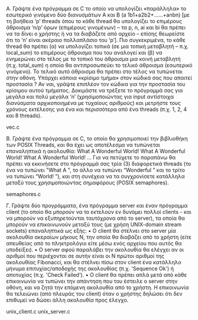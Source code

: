 Α. Γράψτε ένα πρόγραμμα σε C το οποίο να υπολογίζει «παράλληλα» το εσωτερικό γινόμενο
δύο διανυσμάτων Α και Β (a 1b1+a2b2+......+anbn) [με τη βοήθεια ‘p’ threads όπου το κάθε
thread θα υπολογίζει το επιμέρους άθροισμα ‘n/p’ όρων (επιμέρους γινομένων) – τα p, n, ai
και bi θα πρέπει να τα δίνει ο χρήστης ή να τα διαβάζετε από αρχείο – επίσης θεωρείστε ότι
το ‘n’ είναι ακέραιο πολλαπλάσιο του ‘p’]. Πιο συγκεκριμένα, το κάθε thread θα πρέπει (α)
να υπολογίζει τοπικά (σε μια τοπική μεταβλητή – π.χ. local_sum) τo επιμέρους άθροισμα που
του αναλογεί και (β) να ενημερώνει στο τέλος με το τοπικό του άθροισμα μια κοινή
μεταβλητή (π.χ. total_sum) η οποία θα αντιπροσωπεύει το τελικό άθροισμα (εσωτερικό
γινόμενο). Το τελικό αυτό άθροισμα θα πρέπει στο τέλος να τυπώνεται στην οθόνη.
Υπάρχει κάποια «κρίσιμο τμήμα» στον κώδικά σας που απαιτεί προστασία ? Αν ναι, γράψτε
επιπλέον τον κώδικα για την προστασία του κρίσιμου αυτού τμήματος.
Δοκιμάστε να τρέξετε το πρόγραμμά σας για μεγάλα και πολύ μεγάλα ‘n’ (χρησιμοποιώντας
για input αντίστοιχα διανύσματα αρχικοποιημένα με τυχαίους αριθμούς) και μετρήστε τους
χρόνους εκτέλεσης για ένα και περισσότερα από ένα threads (π.χ. 1, 2, 4 και 8 threads).

vec.c

B. Γράψτε ένα πρόγραμμα σε C, το οποίο θα χρησιμοποιεί την βιβλιοθήκη των POSIX
Threads, και θα έχει ως αποτέλεσμα να τυπώνεται επαναληπτικά η ακολουθία:
What A Wonderful World! What A Wonderful World! What A Wonderful World! ...
Για να πετύχετε το παραπάνω θα πρέπει να εκκινήσετε στο πρόγραμμά σας τρία (3)
διαφορετικά threads (το ένα να τυπώνει "What A ", το άλλο να τυπώνει “Wonderful ” και το
τρίτο να τυπώνει “World! ”), και στη συνέχεια να τα συγχρονίσετε κατάλληλα μεταξύ τους
χρησιμοποιώντας σημαφόρους (POSIX semaphores).

semaphores.c

Γ. Γράψτε δύο προγράμματα, ένα πρόγραμμα server και έναν πρόγραμμα client (το οποίο
θα μπορούν να το εκτελούν εν δυνάμει πολλοί clients - και να μπορούν να εξυπηρετούνται
ταυτόχρονα από το server), τα οποία θα μπορούν να επικοινωνούν μεταξύ τους (με χρήση
UNIX-domain stream sockets) επαναληπτικά ως εξής:
• Ο client θα στέλνει στο server μία ακολουθία ακεραίων μήκους Ν, την οποία θα
διαβάζει από το χρήστη (είτε απευθείας από το πληκτρολόγιο είτε μέσω ενός αρχείου
που αυτός θα υποδείξει).
• Ο server αφού παραλάβει την ακολουθία θα ελέγχει αν οι αριθμοί που περιέχονται σε
αυτήν είναι οι Ν πρώτοι αριθμοί της ακολουθίας Fibonacci, και θα στέλνει πίσω στον
client ένα κατάλληλο μήνυμα επιτυχίας/αποδοχής της ακολουθίας (π.χ. 'Sequence
Ok') ή αποτυχίας (π.χ. 'Check Failed').
• Ο client θα πρέπει απλά μετά από κάθε επικοινωνία να τυπώνει την απάντηση που
του έστειλε ο server στην οθόνη, και να ζητά την επόμενη ακολουθία από το χρήστη.
Η επικοινωνία θα τελειώνει (από πλευράς του client) όταν ο χρήστης δηλώσει ότι δεν
επιθυμεί να δώσει άλλη ακολουθία προς έλεγχο.

unix_client.c
unix_server.c
